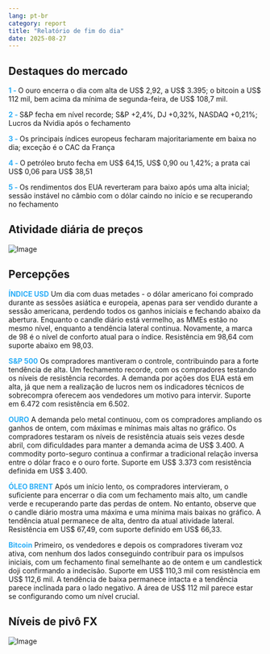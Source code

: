 ```yaml
---
lang: pt-br
category: report
title: "Relatório de fim do dia"
date: 2025-08-27
---
```



<h2>Destaques do mercado</h2>
<strong style="color: #2caef7;">1 - </strong> O ouro encerra o dia com alta de US$ 2,92, a US$ 3.395; o bitcoin a US$ 112 mil, bem acima da mínima de segunda-feira, de US$ 108,7 mil.


<strong style="color: #2caef7;">2 - </strong> S&P fecha em nível recorde; S&P +2,4%, DJ +0,32%, NASDAQ +0,21%; Lucros da Nvidia após o fechamento

<strong style="color: #2caef7;">3 - </strong> Os principais índices europeus fecharam majoritariamente em baixa no dia; exceção é o CAC da França

<strong style="color: #2caef7;">4 - </strong> O petróleo bruto fecha em US$ 64,15, US$ 0,90 ou 1,42%; a prata cai US$ 0,06 para US$ 38,51

<strong style="color: #2caef7;">5 - </strong> Os rendimentos dos EUA reverteram para baixo após uma alta inicial; sessão instável no câmbio com o dólar caindo no início e se recuperando no fechamento



<h2>Atividade diária de preços</h2>
<img src="https://markleighedu.github.io/img/Aug-2025/27-Aug-2025/price.jpg" alt="Image"/>

<h2>Percepções</h2>
<strong style="color: #2caef7;">ÍNDICE USD</strong> Um dia com duas metades - o dólar americano foi comprado durante as sessões asiática e europeia, apenas para ser vendido durante a sessão americana, perdendo todos os ganhos iniciais e fechando abaixo da abertura. Enquanto o candle diário está vermelho, as MMEs estão no mesmo nível, enquanto a tendência lateral continua. Novamente, a marca de 98 é o nível de conforto atual para o índice. Resistência em 98,64 com suporte abaixo em 98,03.

<strong style="color: #2caef7;">S&P 500</strong> Os compradores mantiveram o controle, contribuindo para a forte tendência de alta. Um fechamento recorde, com os compradores testando os níveis de resistência recordes. A demanda por ações dos EUA está em alta, já que nem a realização de lucros nem os indicadores técnicos de sobrecompra oferecem aos vendedores um motivo para intervir. Suporte em 6.472 com resistência em 6.502.

<strong style="color: #2caef7;">OURO</strong> A demanda pelo metal continuou, com os compradores ampliando os ganhos de ontem, com máximas e mínimas mais altas no gráfico. Os compradores testaram os níveis de resistência atuais seis vezes desde abril, com dificuldades para manter a demanda acima de US$ 3.400. A commodity porto-seguro continua a confirmar a tradicional relação inversa entre o dólar fraco e o ouro forte. Suporte em US$ 3.373 com resistência definida em US$ 3.400.

<strong style="color: #2caef7;">ÓLEO BRENT</strong> Após um início lento, os compradores intervieram, o suficiente para encerrar o dia com um fechamento mais alto, um candle verde e recuperando parte das perdas de ontem. No entanto, observe que o candle diário mostra uma máxima e uma mínima mais baixas no gráfico. A tendência atual permanece de alta, dentro da atual atividade lateral. Resistência em US$ 67,49, com suporte definido em US$ 66,33.

<strong style="color: #2caef7;">Bitcoin</strong> Primeiro, os vendedores e depois os compradores tiveram voz ativa, com nenhum dos lados conseguindo contribuir para os impulsos iniciais, com um fechamento final semelhante ao de ontem e um candlestick doji confirmando a indecisão. Suporte em US$ 110,3 mil com resistência em US$ 112,6 mil. A tendência de baixa permanece intacta e a tendência parece inclinada para o lado negativo. A área de US$ 112 mil parece estar se configurando como um nível crucial.



<h2>Níveis de pivô FX</h2>
<img src="https://markleighedu.github.io/img/Aug-2025/27-Aug-2025/pivot.jpg" alt="Image"/>
